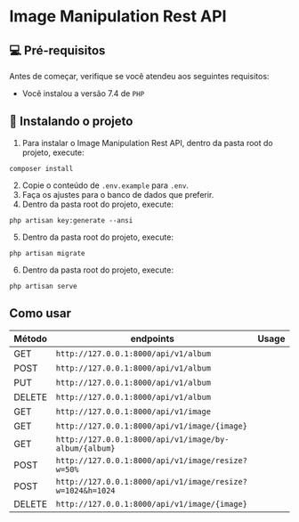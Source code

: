 # Image Manipulation Rest API

## 💻 Pré-requisitos
Antes de começar, verifique se você atendeu aos seguintes requisitos:
* Você instalou a versão 7.4 de `PHP`
## 🚀 Instalando o projeto

1. Para instalar o Image Manipulation Rest API, dentro da pasta root do projeto, execute:
```
composer install
```
2. Copie o conteúdo de  `.env.example` para  `.env`.
3. Faça os ajustes para o banco de dados que preferir.
4. Dentro da pasta root do projeto, execute:
```
php artisan key:generate --ansi
```
5. Dentro da pasta root do projeto, execute:
```
php artisan migrate
```
6. Dentro da pasta root do projeto, execute:
```
php artisan serve
```
## Como usar 

Método | endpoints | Usage
------------ | ------------- | -------------
GET | `http://127.0.0.1:8000/api/v1/album`
POST| `http://127.0.0.1:8000/api/v1/album`
PUT | `http://127.0.0.1:8000/api/v1/album`
DELETE | `http://127.0.0.1:8000/api/v1/album`
GET| `http://127.0.0.1:8000/api/v1/image`
GET | `http://127.0.0.1:8000/api/v1/image/{image}`
GET | `http://127.0.0.1:8000/api/v1/image/by-album/{album}`
POST | `http://127.0.0.1:8000/api/v1/image/resize?w=50%`
POST | `http://127.0.0.1:8000/api/v1/image/resize?w=1024&h=1024`
DELETE | `http://127.0.0.1:8000/api/v1/image/{image}`

